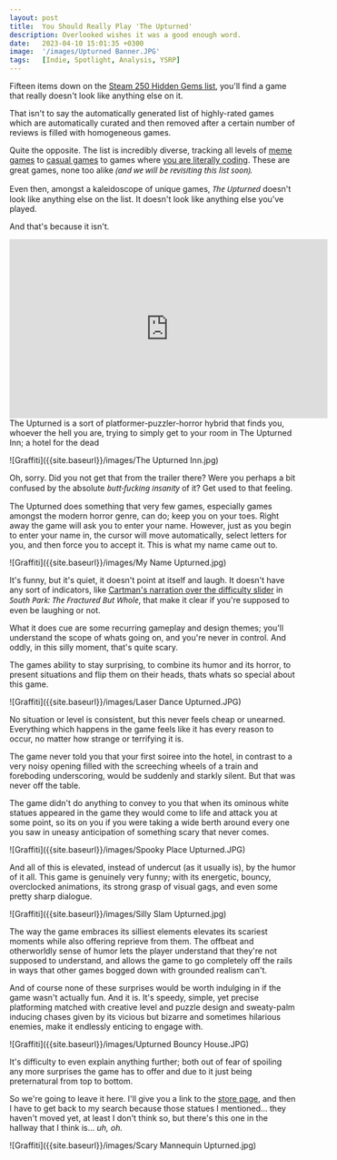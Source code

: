 ```yaml
---
layout: post
title:  You Should Really Play 'The Upturned'
description: Overlooked wishes it was a good enough word.
date:   2023-04-10 15:01:35 +0300
image:  '/images/Upturned Banner.JPG'
tags:   [Indie, Spotlight, Analysis, YSRP]
---
```

Fifteen items down on the [Steam 250 Hidden Gems list](https://store.steampowered.com/curator/32686107-%25D0%2585t%25D0%25B5%25D0%25B0%25D0%25BC-250/list/41983/), you'll find a game that really doesn't look like anything else on it. 

That isn't to say the automatically generated list of highly-rated games which are automatically curated and then removed after a certain number of reviews is filled with homogeneous games.

Quite the opposite. The list is incredibly diverse, tracking all levels of [meme games](https://store.steampowered.com/app/2172030/Elong_Plug/?curator_clanid=32686107&curator_listid=41983) to [casual games](https://store.steampowered.com/app/1171320/Frog_Detective_3_Corruption_at_Cowboy_County/?curator_clanid=32686107&curator_listid=41983) to games where [you are literally coding](https://store.steampowered.com/app/585180/Open_Sorcery/?curator_clanid=32686107&curator_listid=41983). These are great games, none too alike <em style="font-family: system-ui">(and we will be revisiting this list soon).</em>

Even then, amongst a kaleidoscope of unique games, <em style="font-family: system-ui">The Upturned</em> doesn't look like anything else on the list. It doesn't look like anything else you've played.

And that's because it isn't.

<iframe width="560" height="315" src="https://www.youtube.com/embed/eaoC9sCebHo" title="YouTube video player" frameborder="0" allow="accelerometer; autoplay; clipboard-write; encrypted-media; gyroscope; picture-in-picture; web-share" allowfullscreen></iframe>
<br>
The Upturned is a sort of platformer-puzzler-horror hybrid that finds you, whoever the hell you are, trying to simply get to your room in The Upturned Inn; a hotel for the dead

![Graffiti]({{site.baseurl}}/images/The Upturned Inn.jpg)

Oh, sorry. Did you not get that from the trailer there? Were you perhaps a bit confused by the absolute <em style="font-family: system-ui">butt-fucking insanity</em> of it? Get used to that feeling.

The Upturned does something that very few games, especially games amongst the modern horror genre, can do; keep you on your toes. Right away the game will ask you to enter your name. However, just as you begin to enter your name in, the cursor will move automatically, select letters for you, and then force you to accept it. This is what my name came out to.

![Graffiti]({{site.baseurl}}/images/My Name Upturned.jpg)

It's funny, but it's quiet, it doesn't point at itself and laugh. It doesn't have any sort of indicators, like [Cartman's narration over the difficulty slider](https://youtu.be/YLP8J-wgKfw?t=14) in <em style="font-family: system-ui">South Park: The Fractured But Whole</em>, that make it clear if you're supposed to even be laughing or not.

What it does cue are some recurring gameplay and design themes; you'll  understand the scope of whats going on, and you're never in control. And oddly, in this silly moment, that's quite scary.

The games ability to stay surprising, to combine its humor and its horror, to present situations and flip them on their heads, thats whats so special about this game.

![Graffiti]({{site.baseurl}}/images/Laser Dance Upturned.JPG)

No situation or level is consistent, but this never feels cheap or unearned. Everything which happens in the game feels like it has every reason to occur, no matter how strange or terrifying it is.

The game never told you that your first soiree into the hotel, in contrast to a very noisy opening filled with the screeching wheels of a train and foreboding underscoring, would be suddenly and starkly silent. But that was never off the table.

The game didn't do anything to convey to you that when its ominous white statues appeared in the game they would come to life and attack you at some point, so its on you if you were taking a wide berth around every one you saw in uneasy anticipation of something scary that never comes.

![Graffiti]({{site.baseurl}}/images/Spooky Place Upturned.JPG)

And all of this is elevated, instead of undercut (as it usually is), by the humor of it all. This game is genuinely very funny; with its energetic, bouncy, overclocked animations, its strong grasp of visual gags, and even some pretty sharp dialogue.

![Graffiti]({{site.baseurl}}/images/Silly Slam Upturned.jpg)

The way the game embraces its silliest elements elevates its scariest moments while also offering reprieve from them. The offbeat and otherworldly sense of humor lets the player understand that they're not supposed to understand, and allows the game to go completely off the rails in ways that other games bogged down with grounded realism can't. 

And of course none of these surprises would be worth indulging in if the game wasn't actually fun. And it is. It's speedy, simple, yet precise platforming matched with creative level and puzzle design and sweaty-palm inducing chases given by its vicious but bizarre and sometimes hilarious enemies, make it endlessly enticing to engage with.

![Graffiti]({{site.baseurl}}/images/Upturned Bouncy House.JPG)


It's difficulty to even explain anything further; both out of fear of spoiling any more surprises the game has to offer and due to it just being preternatural from top to bottom.

So we're going to leave it here. I'll give you a link to the [store page](https://store.steampowered.com/app/1717770/The_Upturned/), and then I have to get back to my search because those statues I mentioned... they haven't moved yet, at least I don't think so, but there's this one in the hallway that I think is... *uh, oh.*

![Graffiti]({{site.baseurl}}/images/Scary Mannequin Upturned.jpg)